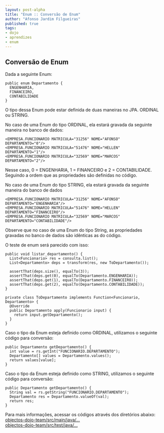 ```yaml
---
layout: post-alpha
title: "Enum :: Conversão de Enum"
author: "Afonso Jardim Filgueiras"
published: true 
tags:
- dojo
- aprendizes
- enum
---
```


## Conversão de Enum

Dada a seguinte Enum:

	public enum Departamento {
	  ENGENHARIA,
	  FINANCEIRO,
	  CONTABILIDADE
	}

O tipo dessa Enum pode estar definida de duas maneiras no JPA. ORDINAL ou STRING.

No caso de uma Enum do tipo ORDINAL, ela estará gravada da seguinte maneira no banco de dados:

	<EMPRESA.FUNCIONARIO MATRICULA="31256" NOME="AFONSO" DEPARTAMENTO="0"/>
	<EMPRESA.FUNCIONARIO MATRICULA="51476" NOME="HELLEN" DEPARTAMENTO="1"/>
	<EMPRESA.FUNCIONARIO MATRICULA="32569" NOME="MARCOS" DEPARTAMENTO="2"/>

Nesse caso, 0 = ENGENHARIA, 1 = FINANCEIRO e 2 = CONTABILIDADE. Seguindo a ordem que as propriedades são definidas no código.

No caso de uma Enum do tipo STRING, ela estará gravada da seguinte maneira do banco de dados

	<EMPRESA.FUNCIONARIO MATRICULA="31256" NOME="AFONSO" DEPARTAMENTO="ENGENHARIA"/>
	<EMPRESA.FUNCIONARIO MATRICULA="51476" NOME="HELLEN" DEPARTAMENTO="FINANCEIRO"/>
	<EMPRESA.FUNCIONARIO MATRICULA="32569" NOME="MARCOS" DEPARTAMENTO="CONTABILIDADE"/>

Observe que no caso de uma Enum do tipo String, as propriedades gravadas no banco de dados são idênticas as do código.

O teste de enum será parecido com isso:

    public void listar_departamento() {
      List<Funcionario> res = consulta.list();
      List<Departamento> deps = transform(res, new ToDepartamento());
     
      assertThat(deps.size(), equalTo(3));
      assertThat(deps.get(0), equalTo(Departamento.ENGENHARIA));
      assertThat(deps.get(1), equalTo(Departamento.FINANCEIRO));
      assertThat(deps.get(2), equalTo(Departamento.CONTABILIDADE));
    }

    private class ToDepartamento implements Function<Funcionario, Departamento> {
      @Override
      public Departamento apply(Funcionario input) {
        return input.getDepartamento();
      }
    }
  
  
Caso o tipo da Enum esteja definido como ORDINAL, utilizamos o seguinte código para conversão: 

    public Departamento getDepartamento() {
      int value = rs.getInt("FUNCIONARIO.DEPARTAMENTO");
      Departamento[] values = Departamento.values();
      return values[value];
    }


Caso o tipo da Enum esteja definido como STRING, utilizamos o seguinte código para conversão:

    public Departamento getDepartamento() {
      String val = rs.getString("FUNCIONARIO.DEPARTAMENTO");
      Departamento res = Departamento.valueOf(val);
      return res;
    }
    
Para mais informações, acessar os códigos através dos diretórios abaixo: <br>
<a href="https://github.com/objectos/objectos-dojo/tree/master/objectos-dojo-team/src/main/java/br/com/objectos/dojo/afilgueiras/enum_jdbc">objectos-dojo-team/src/main/java/...</a><br>
<a href="https://github.com/objectos/objectos-dojo/tree/master/objectos-dojo-team/src/test/java/br/com/objectos/dojo/afilgueiras/enum_jdbc">objectos-dojo-team/src/test/java/...</a><br>